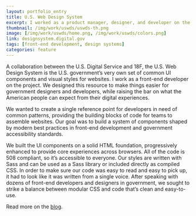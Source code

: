 ```yaml
---
layout: portfolio_entry
title: U.S. Web Design System
excerpt: I worked as a product manager, designer, and developer on the U.S. Web Design System, a design system for the federal government used by hundreds of agency projects.
thumbnail: /img/work/uswds/uswds-th.png
image: [/img/work/uswds/home.png, /img/work/uswds/colors.png]
link: designsystem.digital.gov
tags: [front-end development, design systems]
categories: feature
---
```


A collaboration between the U.S. Digital Service and 18F, the U.S. Web Design System is the U.S. government’s very own set of common UI components and visual styles for websites. I work as a front-end developer on the project. We designed this resource to make things easier for government designers and developers, while raising the bar on what the American people can expect from their digital experiences.

We wanted to create a single reference point for developers in need of common patterns, providing the building blocks of code for teams to assemble websites. Our goal was to build a system of components shaped by modern best practices in front-end development and government accessibility standards.

We built the UI components on a solid HTML foundation, progressively enhanced to provide core experiences across browsers. All of the code is 508 compliant, so it’s accessible to everyone. Our styles are written with Sass and can be used as a Sass library or included directly as compiled CSS. In order to make sure our code was easy to read and easy to pick up, it had to look like it was written from a single voice. After speaking with dozens of front-end developers and designers in government, we sought to strike a balance between modular CSS and code that’s clean and easy-to-use.

Read more on the [blog](https://18f.gsa.gov/2015/09/28/web-design-standards/).
